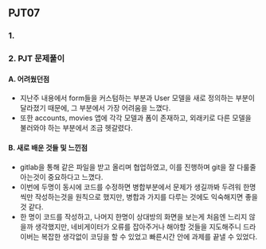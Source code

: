 ## PJT07

### 1.







### 2. PJT 문제풀이

#### A. 어려웠던점

- 지난주 내용에서 form들을 커스텀하는 부분과 User 모델을 새로 정의하는 부분이 달라졌기 때문에, 그 부분에서 가장 어려움을 느꼈다.
- 또한 accounts, movies 앱에 각각 모델과 폼이 존재하고, 외래키로 다른 모델을 불러와야 하는 부분에서 조금 헷갈렸다.

#### B. 새로 배운 것들 및 느낀점

- gitlab을 통해 같은 파일을 받고 올리며 협업하였고, 이를 진행하며 git을 잘 다룰줄 아는것이 중요하다고 느꼈다.
- 이번에 두명이 동시에 코드를 수정하면 병합부분에서 문제가 생길까봐 두려워 한명씩만 작성하는것을 원칙으로 했지만, 병합과 가지를 다루는 것에도 익숙해지면 좋을 것 같다.
- 한 명이 코드를 작성하고, 나머지 한명이 상대방의 화면을 보는게 처음엔 느리지 않을까 생각했지만, 네비게이터가 오류를 잡아주거나 해야할 것들을 지도해주니 드라이버는 복잡한 생각없이 코딩을 할 수 있었고 빠른시간 안에 과제를 끝낼 수 있었다.